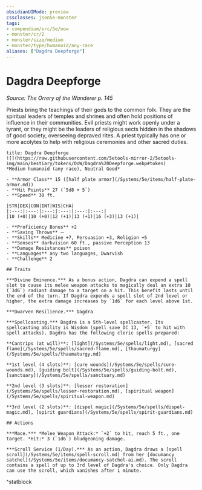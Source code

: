 ```yaml
---
obsidianUIMode: preview
cssclasses: json5e-monster
tags:
- compendium/src/5e/oow
- monster/cr/2
- monster/size/medium
- monster/type/humanoid/any-race
aliases: ["Dagdra Deepforge"]
---
```

# Dagdra Deepforge
*Source: The Orrery of the Wanderer p. 145*  

Priests bring the teachings of their gods to the common folk. They are the spiritual leaders of temples and shrines and often hold positions of influence in their communities. Evil priests might work openly under a tyrant, or they might be the leaders of religious sects hidden in the shadows of good society, overseeing depraved rites. A priest typically has one or more acolytes to help with religious ceremonies and other sacred duties.

```ad-statblock
title: Dagdra Deepforge
![](https://raw.githubusercontent.com/5etools-mirror-2/5etools-img/main/bestiary/tokens/OoW/Dagdra%20Deepforge.webp#token)
*Medium humanoid (any race), Neutral Good*

- **Armor Class** 15 ([half plate armor](/Systems/5e/items/half-plate-armor.md))
- **Hit Points** 27 (`5d8 + 5`)
- **Speed** 30 ft.

|STR|DEX|CON|INT|WIS|CHA|
|:---:|:---:|:---:|:---:|:---:|:---:|
|10 (+0)|10 (+0)|12 (+1)|13 (+1)|16 (+3)|13 (+1)|

- **Proficiency Bonus** +2
- **Saving Throws** ⏤
- **Skills** Medicine +7, Persuasion +3, Religion +5
- **Senses** darkvision 60 ft., passive Perception 13
- **Damage Resistances** poison
- **Languages** any two languages, Dwarvish
- **Challenge** 2

## Traits

***Divine Eminence.*** As a bonus action, Dagdra can expend a spell slot to cause its melee weapon attacks to magically deal an extra 10 (`3d6`) radiant damage to a target on a hit. This benefit lasts until the end of the turn. If Dagdra expends a spell slot of 2nd level or higher, the extra damage increases by `1d6` for each level above 1st.

***Dwarven Resilience.*** Dagdra

***Spellcasting.*** Dagdra is a 5th-level spellcaster. Its spellcasting ability is Wisdom (spell save DC 13, `+5` to hit with spell attacks). Dagdra has the following cleric spells prepared:

**Cantrips (at will)**: [light](/Systems/5e/spells/light.md), [sacred flame](/Systems/5e/spells/sacred-flame.md), [thaumaturgy](/Systems/5e/spells/thaumaturgy.md)

**1st level (4 slots)**: [cure wounds](/Systems/5e/spells/cure-wounds.md), [guiding bolt](/Systems/5e/spells/guiding-bolt.md), [sanctuary](/Systems/5e/spells/sanctuary.md)

**2nd level (3 slots)**: [lesser restoration](/Systems/5e/spells/lesser-restoration.md), [spiritual weapon](/Systems/5e/spells/spiritual-weapon.md)

**3rd level (2 slots)**: [dispel magic](/Systems/5e/spells/dispel-magic.md), [spirit guardians](/Systems/5e/spells/spirit-guardians.md)

## Actions

***Mace.*** *Melee Weapon Attack:* `+2` to hit, reach 5 ft., one target. *Hit:* 3 (`1d6`) bludgeoning damage.

***Scroll Service (1/Day).*** As an action, Dagdra draws a [spell scroll](/Systems/5e/items/spell-scroll.md) from her [documancy satchel](/Systems/5e/items/documancy-satchel-ai.md). The scroll contains a spell of up to 3rd level of Dagdra's choice. Only Dagdra can use the scroll, which vanishes after 1 minute.
```
^statblock